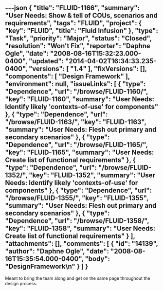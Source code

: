 ---json
{
  "title": "FLUID-1166",
  "summary": "User Needs:  Show & tell of COUs, scenarios and requirements",
  "tags": "FLUID",
  "project": {
    "key": "FLUID",
    "title": "Fluid Infusion"
  },
  "type": "Task",
  "priority": "Major",
  "status": "Closed",
  "resolution": "Won't Fix",
  "reporter": "Daphne Ogle",
  "date": "2008-08-16T15:32:23.000-0400",
  "updated": "2014-04-02T16:34:33.235-0400",
  "versions": [
    "1.4"
  ],
  "fixVersions": [],
  "components": [
    "Design Framework"
  ],
  "environment": null,
  "issueLinks": [
    {
      "type": "Dependence",
      "url": "/browse/FLUID-1160/",
      "key": "FLUID-1160",
      "summary": "User Needs:  Identify likely 'contexts-of-use' for components"
    },
    {
      "type": "Dependence",
      "url": "/browse/FLUID-1163/",
      "key": "FLUID-1163",
      "summary": "User Needs:  Flesh out primary and secondary scenarios"
    },
    {
      "type": "Dependence",
      "url": "/browse/FLUID-1165/",
      "key": "FLUID-1165",
      "summary": "User Needs:  Create list of functional requirements"
    },
    {
      "type": "Dependence",
      "url": "/browse/FLUID-1352/",
      "key": "FLUID-1352",
      "summary": "User Needs:  Identify likely 'contexts-of-use' for components"
    },
    {
      "type": "Dependence",
      "url": "/browse/FLUID-1355/",
      "key": "FLUID-1355",
      "summary": "User Needs:  Flesh out primary and secondary scenarios"
    },
    {
      "type": "Dependence",
      "url": "/browse/FLUID-1358/",
      "key": "FLUID-1358",
      "summary": "User Needs:  Create list of functional requirements"
    }
  ],
  "attachments": [],
  "comments": [
    {
      "id": "14139",
      "author": "Daphne Ogle",
      "date": "2008-08-16T15:35:54.000-0400",
      "body": "DesignFramework\n"
    }
  ]
}
---
Meant to bring the team along and get on the same page throughout the design process.

        